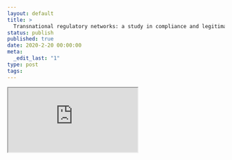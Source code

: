 ```yaml
---
layout: default
title: >
  Transnational regulatory networks: a study in compliance and legitimacy in counter-terrorist financing
status: publish
published: true
date: 2020-2-20 00:00:00
meta:
  _edit_last: "1"
type: post
tags:
---
```

<div  id="qrcode"></div>
<div>
<iframe src="https://researchers.mq.edu.au/en/publications/transnational-regulatory-networks-a-study-in-compliance-and-legit">
</iframe>
</div>

<script type="text/javascript" src="/js/qr/qrcode.js"></script>
<script type="text/javascript">
new QRCode(document.getElementById("qrcode"), "https://researchers.mq.edu.au/en/publications/transnational-regulatory-networks-a-study-in-compliance-and-legit");
</script>
        